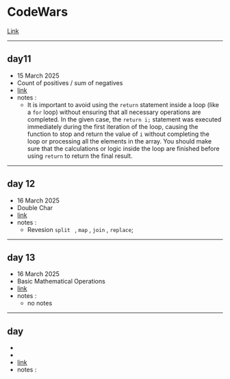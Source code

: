 # CodeWars

[Link ](https://www.codewars.com)

---

## day11

- 15 March 2025
- Count of positives / sum of negatives
- [link](https://www.codewars.com/kata/576bb71bbbcf0951d5000044)
- notes :
  - It is important to avoid using the `return` statement inside a loop (like a `for` loop) without ensuring that all necessary operations are completed. In the given case, the `return i;` statement was executed immediately during the first iteration of the loop, causing the function to stop and return the value of `i` without completing the loop or processing all the elements in the array. You should make sure that the calculations or logic inside the loop are finished before using `return` to return the final result.

---

## day 12

- 16 March 2025
- Double Char
- [link](https://www.codewars.com/kata/56b1f01c247c01db92000076)
- notes :
  - Revesion `split ` , `map` , `join` , `replace`;

---

## day 13

- 16 March 2025
- Basic Mathematical Operations
- [link](https://www.codewars.com/kata/57356c55867b9b7a60000bd7/javascript)
- notes :
  - no notes

---

## day

-
-
- [link]()
- notes :
